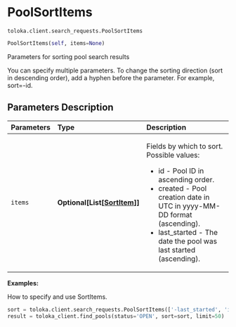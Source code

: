 # PoolSortItems
`toloka.client.search_requests.PoolSortItems`

```python
PoolSortItems(self, items=None)
```

Parameters for sorting pool search results


You can specify multiple parameters.
To change the sorting direction (sort in descending order), add a hyphen before the parameter. For example, sort=-id.

## Parameters Description

| Parameters | Type | Description |
| :----------| :----| :-----------|
`items`|**Optional\[List\[[SortItem](toloka.client.search_requests.PoolSortItems.SortItem.md)\]\]**|<p>Fields by which to sort. Possible values:<ul><li>id - Pool ID in ascending order.</li><li>created - Pool creation date in UTC in yyyy-MM-DD format (ascending).</li><li>last_started - The date the pool was last started (ascending).</li></ul></p>

**Examples:**

How to specify and use SortItems.

```python
sort = toloka.client.search_requests.PoolSortItems(['-last_started', 'id'])
result = toloka_client.find_pools(status='OPEN', sort=sort, limit=50)
```
